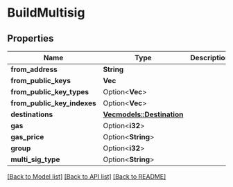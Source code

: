 # BuildMultisig

## Properties

Name | Type | Description | Notes
------------ | ------------- | ------------- | -------------
**from_address** | **String** |  | 
**from_public_keys** | **Vec<String>** |  | 
**from_public_key_types** | Option<**Vec<String>**> |  | [optional]
**from_public_key_indexes** | Option<**Vec<i32>**> |  | [optional]
**destinations** | [**Vec<models::Destination>**](Destination.md) |  | 
**gas** | Option<**i32**> |  | [optional]
**gas_price** | Option<**String**> |  | [optional]
**group** | Option<**i32**> |  | [optional]
**multi_sig_type** | Option<**String**> |  | [optional]

[[Back to Model list]](../README.md#documentation-for-models) [[Back to API list]](../README.md#documentation-for-api-endpoints) [[Back to README]](../README.md)


